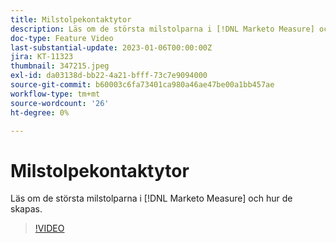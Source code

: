 ```yaml
---
title: Milstolpekontaktytor
description: Läs om de största milstolparna i [!DNL Marketo Measure] och hur de skapas.
doc-type: Feature Video
last-substantial-update: 2023-01-06T00:00:00Z
jira: KT-11323
thumbnail: 347215.jpeg
exl-id: da03138d-bb22-4a21-bfff-73c7e9094000
source-git-commit: b60003c6fa73401ca980a46ae47be00a1bb457ae
workflow-type: tm+mt
source-wordcount: '26'
ht-degree: 0%

---
```


# Milstolpekontaktytor

Läs om de största milstolparna i [!DNL Marketo Measure] och hur de skapas.

>[!VIDEO](https://video.tv.adobe.com/v/347215/?quality=12&learn=on)
